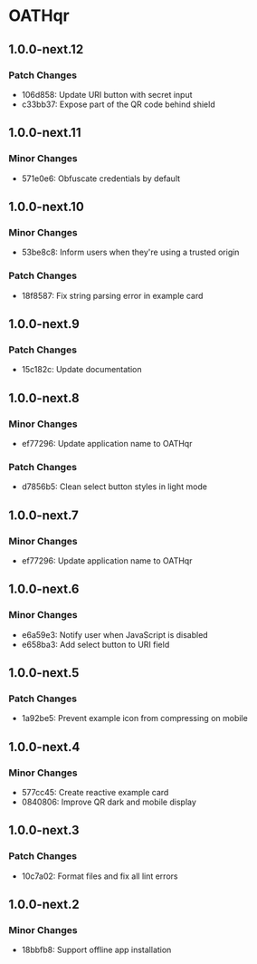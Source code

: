 # OATHqr

## 1.0.0-next.12

### Patch Changes

- 106d858: Update URI button with secret input
- c33bb37: Expose part of the QR code behind shield

## 1.0.0-next.11

### Minor Changes

- 571e0e6: Obfuscate credentials by default

## 1.0.0-next.10

### Minor Changes

- 53be8c8: Inform users when they're using a trusted origin

### Patch Changes

- 18f8587: Fix string parsing error in example card

## 1.0.0-next.9

### Patch Changes

- 15c182c: Update documentation

## 1.0.0-next.8

### Minor Changes

- ef77296: Update application name to OATHqr

### Patch Changes

- d7856b5: Clean select button styles in light mode

## 1.0.0-next.7

### Minor Changes

- ef77296: Update application name to OATHqr

## 1.0.0-next.6

### Minor Changes

- e6a59e3: Notify user when JavaScript is disabled
- e658ba3: Add select button to URI field

## 1.0.0-next.5

### Patch Changes

- 1a92be5: Prevent example icon from compressing on mobile

## 1.0.0-next.4

### Minor Changes

- 577cc45: Create reactive example card
- 0840806: Improve QR dark and mobile display

## 1.0.0-next.3

### Patch Changes

- 10c7a02: Format files and fix all lint errors

## 1.0.0-next.2

### Minor Changes

- 18bbfb8: Support offline app installation
